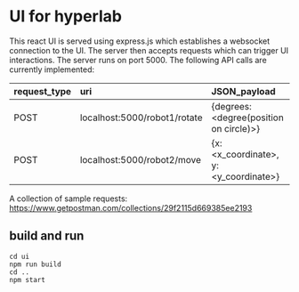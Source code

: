 # UI for hyperlab
This react UI is served using express.js which establishes a websocket connection to the UI. The server then accepts requests which can trigger UI interactions.
The server runs on port 5000.
The following API calls are currently implemented:

| request_type | uri | JSON_payload |
|:-------------|:---|:-------------|
| POST | localhost:5000/robot1/rotate | {degrees:<degree(position on circle)>} |
| POST | localhost:5000/robot2/move | {x:<x_coordinate>, y: <y_coordinate>} |

A collection of sample requests:
https://www.getpostman.com/collections/29f2115d669385ee2193

## build and run
~~~
cd ui
npm run build
cd ..
npm start
~~~